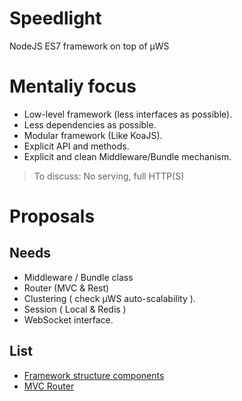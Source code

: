 # Speedlight
NodeJS ES7 framework on top of µWS 

# Mentaliy focus

- Low-level framework (less interfaces as possible).
- Less dependencies as possible.
- Modular framework (Like KoaJS).
- Explicit API and methods.
- Explicit and clean Middleware/Bundle mechanism.

> To discuss: No serving, full HTTP(S)

# Proposals 

## Needs

- Middleware / Bundle class
- Router (MVC & Rest)
- Clustering ( check  µWS auto-scalability ).
- Session ( Local & Redis ) 
- WebSocket interface.

## List

- [Framework structure components](https://github.com/ES-Community/Speedlight/wiki/Wip--fraxken)
- [MVC Router](https://github.com/ES-Community/Speedlight/wiki/Wip-Object-Oriented-Router)
